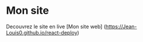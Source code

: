 # Mon site 

Decouvrez le site en live [Mon site web]  (https://Jean-Louis0.github.io/react-deploy)
